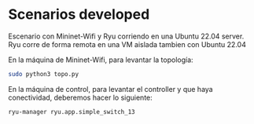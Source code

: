 # Scenarios developed 

Escenario con Mininet-Wifi y Ryu corriendo en una Ubuntu 22.04 server. Ryu corre de forma remota en una VM aislada tambien con Ubuntu 22.04

En la máquina de Mininet-Wifi, para levantar la topología:

```bash
sudo python3 topo.py
```

En la máquina de control, para levantar el controller y que haya conectividad, deberemos hacer lo siguiente:

```bash
ryu-manager ryu.app.simple_switch_13
```
